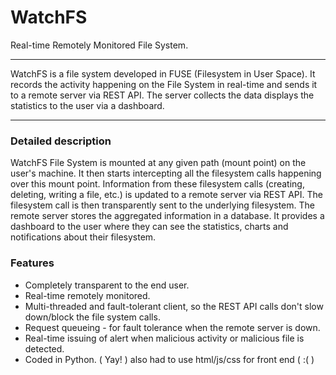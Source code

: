 # WatchFS
Real-time Remotely Monitored File System.

---

WatchFS is a file system developed in FUSE (Filesystem in User Space). It records the activity happening on the File System
in real-time and sends it to a remote server via REST API. The server collects the data displays the statistics to the user
via a dashboard.

---

### Detailed description
WatchFS File System is mounted at any given path (mount point) on the user's machine. It then starts intercepting all the
filesystem calls happening over this mount point. Information from these filesystem calls (creating, deleting, writing a file,
etc.) is updated to a remote server via REST API. The filesystem call is then transparently sent to the underlying filesystem.
The remote server stores the aggregated information in a database. It provides a dashboard to the user where they can see the
statistics, charts and notifications about their filesystem.

### Features
* Completely transparent to the end user.
* Real-time remotely monitored.
* Multi-threaded and fault-tolerant client, so the REST API calls don't slow down/block the file system calls.
* Request queueing - for fault tolerance when the remote server is down.
* Real-time issuing of alert when malicious activity or malicious file is detected.
* Coded in Python. ( Yay! ) also had to use html/js/css for front end ( :( )
